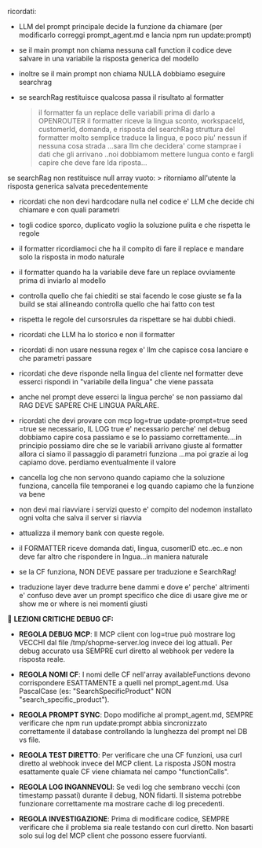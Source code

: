 ricordati:

- LLM del prompt principale decide la funzione da chiamare (per modificarlo correggi prompt_agent.md e lancia npm run update:prompt)

- se il main prompt non chiama nessuna call function il codice deve salvare in una variabile la risposta generica del modello

- inoltre se il main prompt non chiama NULLA dobbiamo eseguire searchrag

- se searchRag restituisce qualcosa passa il risultato al formatter
    > il formatter fa un replace delle variabili prima di darlo a OPENROUTER
  > il formatter riceve la lingua sconto, workspaceId, customerId, domanda, e risposta del searchRag
    > struttura del formatter molto semplice traduce la lingua, e poco piu' nessun if nessuna cosa strada ...sara llm che decidera' come stamprae i dati che gli arrivano ..noi dobbiamom mettere lungua conto e fargli capire che deve fare lda riposta...


se searchRag non restituisce null array vuoto:
    > ritorniamo all'utente la risposta generica salvata precedentemente


- ricordati che non devi hardcodare nulla nel codice e' LLM che decide chi chiamare e con quali parametri

- togli codice sporco, duplicato voglio la soluzione pulita e che rispetta le regole

- il formatter ricordiamoci che ha il compito di fare il replace e mandare solo la risposta in modo naturale

- il formatter quando ha la variabile deve fare un replace ovviamente prima di inviarlo al modello

- controlla quello che fai chiediti se stai facendo le cose giuste se fa la build se stai allineando controlla quello che hai fatto con test

- rispetta le regole del cursorsrules da rispettare se hai dubbi chiedi.

- ricordati che LLM ha lo storico e non il formatter

- ricordati di non usare nessuna regex e' llm che capisce cosa lanciare e che parametri passare

- ricordati che deve risponde nella lingua del cliente nel formatter deve esserci rispondi in "variabile della lingua" che viene passata

- anche nel prompt deve esserci la lingua perche' se non passiamo dal RAG DEVE SAPERE CHE LINGUA PARLARE.

- ricordati che devi provare con mcp log=true update-prompt=true seed =true se necessario, IL LOG true e' necessario perche' nel debug dobbiamo capire cosa passiamo e se lo passiamo correttamente....in principio possiamo dire che se le variabili arrivano giuste al formatter allora ci siamo il passaggio di parametri funziona ...ma poi grazie ai log capiamo dove. perdiamo eventualmente il valore

- cancella log che non servono quando capiamo che la soluzione funziona, cancella file temporanei e log quando capiamo che la funzione va bene


- non devi mai riavviare i servizi questo e' compito del nodemon installato ogni volta che salva il server si riavvia 

- attualizza il memory bank con queste regole.


- il FORMATTER riceve domanda dati, lingua, cusomerID etc..ec..e non deve far altro che rispondere in lngua...in maniera naturale


- se la CF funziona, NON DEVE passare per traduzione e SearchRag! 

- traduzione layer deve tradurre bene dammi e dove e' perche' altrimenti e' confuso deve aver un prompt specifico che dice di usare give me or show me or where is nei momenti giusti 

🚨 **LEZIONI CRITICHE DEBUG CF:**

- **REGOLA DEBUG MCP**: Il MCP client con log=true può mostrare log VECCHI dal file /tmp/shopme-server.log invece dei log attuali. Per debug accurato usa SEMPRE curl diretto al webhook per vedere la risposta reale.

- **REGOLA NOMI CF**: I nomi delle CF nell'array availableFunctions devono corrispondere ESATTAMENTE a quelli nel prompt_agent.md. Usa PascalCase (es: "SearchSpecificProduct" NON "search_specific_product").

- **REGOLA PROMPT SYNC**: Dopo modifiche al prompt_agent.md, SEMPRE verificare che npm run update:prompt abbia sincronizzato correttamente il database controllando la lunghezza del prompt nel DB vs file.

- **REGOLA TEST DIRETTO**: Per verificare che una CF funzioni, usa curl diretto al webhook invece del MCP client. La risposta JSON mostra esattamente quale CF viene chiamata nel campo "functionCalls".

- **REGOLA LOG INGANNEVOLI**: Se vedi log che sembrano vecchi (con timestamp passati) durante il debug, NON fidarti. Il sistema potrebbe funzionare correttamente ma mostrare cache di log precedenti.

- **REGOLA INVESTIGAZIONE**: Prima di modificare codice, SEMPRE verificare che il problema sia reale testando con curl diretto. Non basarti solo sui log del MCP client che possono essere fuorvianti. 
